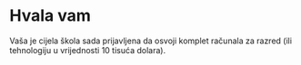

# Hvala vam

Vaša je cijela škola sada prijavljena da osvoji komplet računala za razred (ili tehnologiju u vrijednosti 10 tisuća dolara).